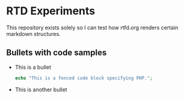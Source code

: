 # RTD Experiments

This repository exists solely so I can test how rtfd.org renders certain
markdown structures.

## Bullets with code samples

- This is a bullet

    ```php
    echo "This is a fenced code block specifying PHP.";
    ```

- This is another bullet
